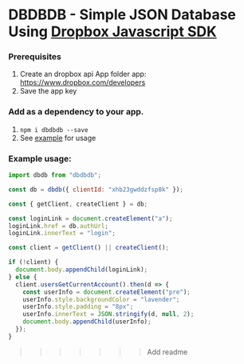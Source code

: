 # DBDBDB - Simple JSON Database Using [Dropbox Javascript SDK](https://github.com/dropbox/dropbox-sdk-js)

### Prerequisites

1. Create an dropbox api App folder app: https://www.dropbox.com/developers
2. Save the app key

### Add as a dependency to your app.

1. `npm i dbdbdb --save`
2. See [example](https://github.com/jonathanhudak/dbdb/tree/master/src/demo) for usage

### Example usage:

```js
import dbdb from "dbdbdb";

const db = dbdb({ clientId: "xhb23gwddzfsp8k" });

const { getClient, createClient } = db;

const loginLink = document.createElement("a");
loginLink.href = db.authUrl;
loginLink.innerText = "login";

const client = getClient() || createClient();

if (!client) {
  document.body.appendChild(loginLink);
} else {
  client.usersGetCurrentAccount().then(d => {
    const userInfo = document.createElement("pre");
    userInfo.style.backgroundColor = "lavender";
    userInfo.style.padding = "8px";
    userInfo.innerText = JSON.stringify(d, null, 2);
    document.body.appendChild(userInfo);
  });
}
```

> > > > > > > Add readme

